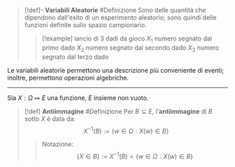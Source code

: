 >[!def]- **Variabili Aleatorie** #Definizione 
>Sono delle quantità che dipendono dall'esito di un esperimento aleatorio; sono quindi delle funzioni definite sullo spazio campionario.
>>[!example] lancio di 3 dadi da gioco
>>$X_{1}$ numero segnato dal primo dado
>>$X_{2}$ numero segnato dal secondo dado
>>$X_{3}$ numero segnato dal terzo dado

Le variabili aleatorie permettono una descrizione più conveniente di eventi; inoltre, permettono operazioni algebriche.

--- 
Sia $X : \Omega \mapsto E$ una funzione, $E$ insieme non vuoto.
>[!def] **Antiimmagine** #Definizione 
Per $B \subseteq E$, l'**antiimmagine** di $B$ sotto $X$ è data da:
>$$
>X^{-1}(B) := \{ w \in \Omega : X(w) \in B \}
>$$
>> Notazione:
>> $$
>> \{ X \in B \} := X^{-1}(B) = \{ w \in \Omega : X(w) \in B \}
>> $$